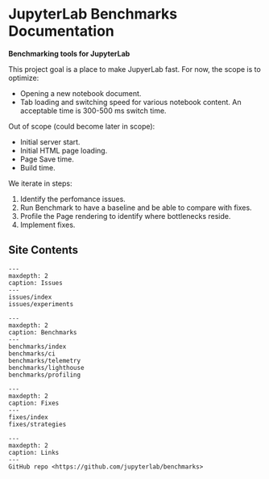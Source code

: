 JupyterLab Benchmarks Documentation
===================================

**Benchmarking tools for JupyterLab**

This project goal is a place to make JupyerLab fast. For now, the scope is to optimize:

- Opening a new notebook document.
- Tab loading and switching speed for various notebook content. An acceptable time is 300-500 ms switch time.

Out of scope (could become later in scope):

- Initial server start.
- Initial HTML page loading.
- Page Save time.
- Build time.

We iterate in steps:

1. Identify the perfomance issues.
1. Run Benchmark to have a baseline and be able to compare with fixes.
1. Profile the Page rendering to identify where bottlenecks reside.
1. Implement fixes.

## Site Contents

```{toctree}
---
maxdepth: 2
caption: Issues
---
issues/index
issues/experiments
```

```{toctree}
---
maxdepth: 2
caption: Benchmarks
---
benchmarks/index
benchmarks/ci
benchmarks/telemetry
benchmarks/lighthouse
benchmarks/profiling
```

```{toctree}
---
maxdepth: 2
caption: Fixes
---
fixes/index
fixes/strategies
```

```{toctree}
---
maxdepth: 2
caption: Links
---
GitHub repo <https://github.com/jupyterlab/benchmarks>
```

